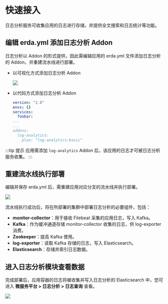 # 快速接入

日志分析服务可收集应用的日志进行存储，并提供全文搜索和日志统计等功能。

## 编辑 erda.yml 添加日志分析 Addon

日志分析以 Addon 的形式提供，因此需编辑应用的 erda.yml 文件添加日志分析的 Addon，并重建流水线进行部署。

* 以可视化方式添加日志分析 Addon

  ![](https://terminus-paas.oss-cn-hangzhou.aliyuncs.com/paas-doc/2021/08/18/92c30d23-243e-442a-93af-9fc234e36c13.png)

* 以代码方式添加日志分析 Addon

  ```yaml
  version: "2.0"
  envs: {}
  services:
    foobar:
  ...
  ...
  addons:
    log-analytics:
      plan: "log-analytics:basic"
  ```

:::tip 提示
应用需添加 `log-analytics` Addon 后，该应用的日志才可被日志分析服务收集。
:::

## 重建流水线执行部署

编辑并保存 erda.yml 后，需重建应用对应分支的流水线并执行部署。

![](https://terminus-paas.oss-cn-hangzhou.aliyuncs.com/paas-doc/2021/08/18/49d71878-5d1d-4c50-923d-b43d43b3ef0f.png)

流水线执行成功后，将在所部署的集群中部署日志分析的必要组件，包括：

- **monitor-collector**：用于接收 Filebeat 采集的应用日志，写入 Kafka。
- **Kafka**：作为缓冲通道存储 monitor-collector 收集的日志，供 log-exporter 消费。
- **Zookeeper**：提高 Kafka 使用。
- **log-exporter**：读取 Kafka  存储的日志，写入 Elasticsearch。
- **Elasticsearch**：存储并索引日志数据。

## 进入日志分析模块查看数据

完成部署后，应用容器的日志将被收集并写入日志分析的 Elasticsearch 中，您可进入 **微服务平台 > 日志分析 > 日志查询** 查看。

![](http://terminus-paas.oss-cn-hangzhou.aliyuncs.com/paas-doc/2021/10/26/e6a8564b-e25f-4a21-97aa-57469941e7c3.png)

